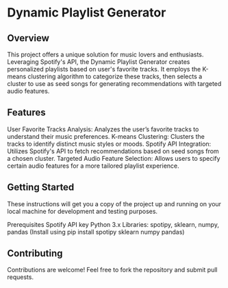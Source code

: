 # Dynamic Playlist Generator

## Overview
This project offers a unique solution for music lovers and enthusiasts. Leveraging Spotify's API, the Dynamic Playlist Generator creates personalized playlists based on user's favorite tracks. It employs the K-means clustering algorithm to categorize these tracks, then selects a cluster to use as seed songs for generating recommendations with targeted audio features.



## Features

User Favorite Tracks Analysis: Analyzes the user’s favorite tracks to understand their music preferences.
K-means Clustering: Clusters the tracks to identify distinct music styles or moods.
Spotify API Integration: Utilizes Spotify's API to fetch recommendations based on seed songs from a chosen cluster.
Targeted Audio Feature Selection: Allows users to specify certain audio features for a more tailored playlist experience.




## Getting Started
These instructions will get you a copy of the project up and running on your local machine for development and testing purposes.


Prerequisites
Spotify API key
Python 3.x
Libraries: spotipy, sklearn, numpy, pandas (Install using pip install spotipy sklearn numpy pandas)


## Contributing
Contributions are welcome! Feel free to fork the repository and submit pull requests.
